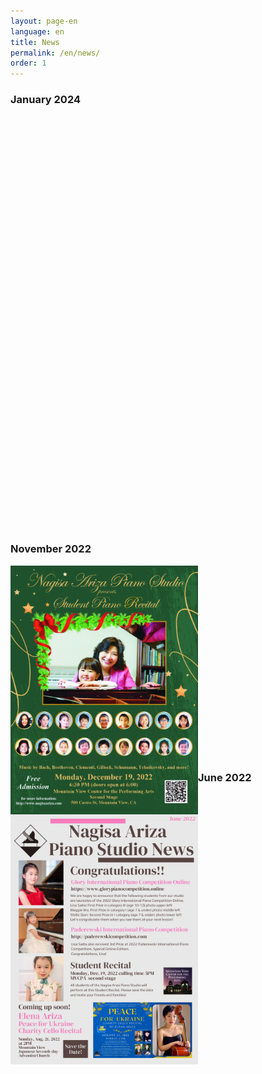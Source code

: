 ```yaml
---
layout: page-en
language: en
title: News
permalink: /en/news/
order: 1
---
```


<h3>January 2024</h3>
<a href="../../news/student recital 2024 poster.pdf">
<img class="float-left" src="../../news/student recital 2024 poster.pdf" alt="" width="300px" style="float:left;">
</a>

<br><br><br><br>
<br><br><br><br>
<br><br><br><br>
<br><br><br><br>
<br><br><br><br>

<a href="../../news/Piano Trio Workshop 2023 poster.pdf">
<img class="float-left" src="../../news/Piano Trio Workshop 2023 poster.pdf" alt="" width="320px" style="float:left;">
</a>

<br><br><br><br>
<br><br><br><br>
<br><br><br><br>
<br><br><br><br>
<br><br>

<h3>November 2022</h3>
<a href="../../news/Student Piano Recital 2022 poster no name small.jpeg">
<img class="float-left" src="/news/Student Piano Recital 2022 poster no name small.jpeg" alt="" width="300px" style="float:left;">
</a>

<br><br><br><br>
<br><br><br><br>
<br><br><br><br>
<br><br><br><br>
<br><br>

<h3>June 2022</h3>
<a href="../../news/news-2022-june-e.pdf">
<img class="float-left" src="/news/news-2022-june-e.pdf" alt="" width="300px" style="float:left;">
</a>
